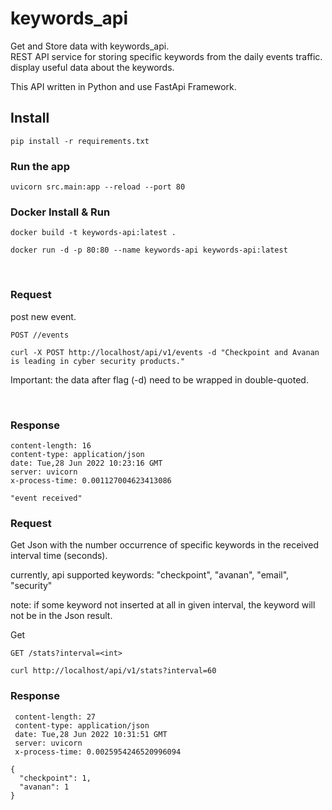 # keywords_api

Get and Store data with keywords_api. <br /> REST API service for storing specific keywords
from the daily events traffic. display useful data about the keywords.<br />

This API written in Python and use FastApi Framework.

## Install

    pip install -r requirements.txt

### Run the app

    uvicorn src.main:app --reload --port 80

### Docker Install & Run

    docker build -t keywords-api:latest .
   
    docker run -d -p 80:80 --name keywords-api keywords-api:latest 

<br/>


### Request

post new event.

`POST //events`

    curl -X POST http://localhost/api/v1/events -d "Checkpoint and Avanan is leading in cyber security products."

Important: the data after flag (-d) need to be wrapped in double-quoted.

<br/>

### Response

    content-length: 16 
    content-type: application/json 
    date: Tue,28 Jun 2022 10:23:16 GMT 
    server: uvicorn 
    x-process-time: 0.001127004623413086 

    "event received"



### Request

Get Json with the number occurrence of specific keywords in the received interval time (seconds).

currently, api supported keywords: "checkpoint", "avanan", "email", "security"

note: if some keyword not inserted at all in given interval, the keyword will not be in the Json result.

Get 

`GET /stats?interval=<int>`

    curl http://localhost/api/v1/stats?interval=60

### Response

     content-length: 27 
     content-type: application/json 
     date: Tue,28 Jun 2022 10:31:51 GMT 
     server: uvicorn 
     x-process-time: 0.0025954246520996094 

    {
      "checkpoint": 1,
      "avanan": 1
    }
